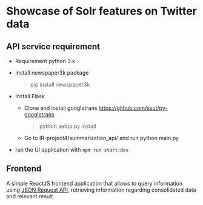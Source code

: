 # Showcase of Solr features on Twitter data

## API service requirement

- Requirement python 3.x
- Install newspaper3k package
  > pip install newspaper3k

- Install Flask
  - Clone and install googletrans https://github.com/ssut/py-googletrans
    > python setup.py install
  - Go to IR-project4/summarization_api/ and run python main.py

- run the UI application with `npm run start:dev`

## Frontend

A simple ReactJS frontend application that allows to query information using [JSON Request API](https://lucene.apache.org/solr/guide/7_1/json-request-api.html), retrieving information regarding
consolidated data and relevant result.
